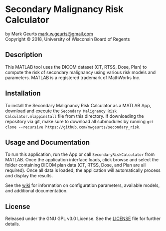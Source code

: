 # Secondary Malignancy Risk Calculator

by Mark Geurts <mark.w.geurts@gmail.com>
<br>Copyright &copy; 2018, University of Wisconsin Board of Regents

## Description

This MATLAB tool uses the DICOM dataset (CT, RTSS, Dose, Plan) to compute the risk of secondary malignancy using various risk models and parameters. MATLAB is a registered trademark of MathWorks Inc. 

## Installation

To install the Secondary Malignancy Risk Calculator as a MATLAB App, download and execute the `Secondary Malignancy Risk Calculator.mlappinstall` file from this directory. If downloading the repository via git, make sure to download all submodules by running  `git clone --recursive https://github.com/mwgeurts/secondary_risk`.

## Usage and Documentation

To run this application, run the App or call `SecondaryRiskCalculator` from MATLAB. Once the application interface loads, click browse and select the folder containing DICOM plan data (CT, RTSS, Dose, and Plan are all required). Once all data is loaded, the application will automatically process and display the results.

See the [wiki](../../wiki/) for information on configuration parameters, available models, and additional documentation.

## License

Released under the GNU GPL v3.0 License.  See the [LICENSE](LICENSE) file for further details.